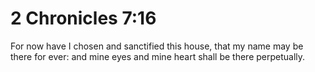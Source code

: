 # 2 Chronicles 7:16

For now have I chosen and sanctified this house, that my name may be there for ever: and mine eyes and mine heart shall be there perpetually.